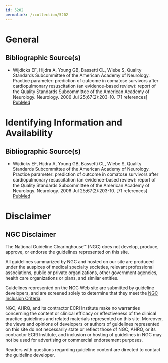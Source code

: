 ```yaml
---
id: 5202
permalink: /:collection/5202
---
```


# General

## Bibliographic Source(s)

- Wijdicks EF, Hijdra A, Young GB, Bassetti CL, Wiebe S, Quality Standards Subcommittee of the American Academy of Neurology. Practice parameter: prediction of outcome in comatose survivors after cardiopulmonary resuscitation (an evidence-based review): report of the Quality Standards Subcommittee of the American Academy of Neurology. Neurology. 2006 Jul 25;67(2):203-10. [71 references] [ PubMed ](http://www.ncbi.nlm.nih.gov/entrez/query.fcgi?cmd=Retrieve&db=pubmed&dopt=Abstract&list_uids=16864809)

# Identifying Information and Availability

## Bibliographic Source(s)

- Wijdicks EF, Hijdra A, Young GB, Bassetti CL, Wiebe S, Quality Standards Subcommittee of the American Academy of Neurology. Practice parameter: prediction of outcome in comatose survivors after cardiopulmonary resuscitation (an evidence-based review): report of the Quality Standards Subcommittee of the American Academy of Neurology. Neurology. 2006 Jul 25;67(2):203-10. [71 references] [ PubMed ](http://www.ncbi.nlm.nih.gov/entrez/query.fcgi?cmd=Retrieve&db=pubmed&dopt=Abstract&list_uids=16864809)

# Disclaimer

## NGC Disclaimer

The National Guideline Clearinghouse™ (NGC) does not develop, produce, approve, or endorse the guidelines represented on this site.

All guidelines summarized by NGC and hosted on our site are produced under the auspices of medical specialty societies, relevant professional associations, public or private organizations, other government agencies, health care organizations or plans, and similar entities.

Guidelines represented on the NGC Web site are submitted by guideline developers, and are screened solely to determine that they meet the [NGC Inclusion Criteria](/help-and-about/summaries/inclusion-criteria).

NGC, AHRQ, and its contractor ECRI Institute make no warranties concerning the content or clinical efficacy or effectiveness of the clinical practice guidelines and related materials represented on this site. Moreover, the views and opinions of developers or authors of guidelines represented on this site do not necessarily state or reflect those of NGC, AHRQ, or its contractor ECRI Institute, and inclusion or hosting of guidelines in NGC may not be used for advertising or commercial endorsement purposes.

Readers with questions regarding guideline content are directed to contact the guideline developer.

